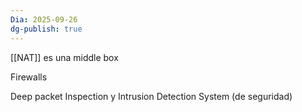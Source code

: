 ```yaml
---
Dia: 2025-09-26
dg-publish: true
---
```

[[NAT]] es una middle box

Firewalls 


Deep packet Inspection y Intrusion Detection System (de seguridad)